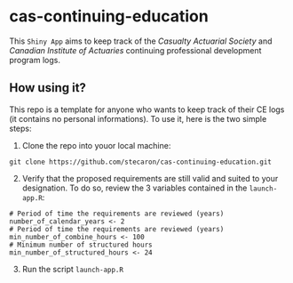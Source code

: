 # cas-continuing-education

This `Shiny App` aims to keep track of the *Casualty Actuarial Society* and *Canadian Institute of Actuaries* continuing professional development program logs.

## How using it?

This repo is a template for anyone who wants to keep track of their CE logs (it contains no personal informations). To use it, here is the two simple steps:

1. Clone the repo into youor local machine:

`git clone https://github.com/stecaron/cas-continuing-education.git`

2. Verify that the proposed requirements are still valid and suited to your designation. To do so, review the 3 variables contained in the `launch-app.R`:

```
# Period of time the requirements are reviewed (years)
number_of_calendar_years <- 2
# Period of time the requirements are reviewed (years)
min_number_of_combine_hours <- 100
# Minimum number of structured hours
min_number_of_structured_hours <- 24
```

3. Run the script `launch-app.R`